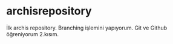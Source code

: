 # archisrepository
İlk archis repository.
Branching işlemini yapıyorum.
Git ve Github öğreniyorum 2.kısım.